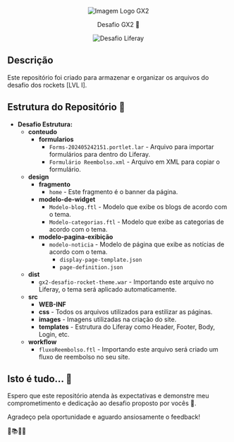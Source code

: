 <p align="center">
  <img src="https://www.gx2.com.br/wp-content/uploads/2021/05/logo-gx2-branco.png" alt="Imagem Logo GX2">
</p>
<p align="center">
  Desafio GX2 🚀
</p>
<p align="center">
  <img src="https://i.ibb.co/C1trZ4F/desafio-liferay.png" alt="Desafio Liferay">
</p>

## Descrição
Este repositório foi criado para armazenar e organizar os arquivos do desafio dos rockets [LVL I].

## Estrutura do Repositório 📂

- **Desafio Estrutura:**
  - **conteudo**
    - **formularios**
      - `Forms-202405242151.portlet.lar` - Arquivo para importar formulários para dentro do Liferay.
      - `Formulário Reembolso.xml` - Arquivo em XML para copiar o formulário.
  - **design**
    - **fragmento**
      - `home` - Este fragmento é o banner da página.
    - **modelo-de-widget**
      - `Modelo-blog.ftl` - Modelo que exibe os blogs de acordo com o tema.
      - `Modelo-categorias.ftl` - Modelo que exibe as categorias de acordo com o tema.
    - **modelo-pagina-exibição**
      - `modelo-noticia` - Modelo de página que exibe as notícias de acordo com o tema.
        - `display-page-template.json`
        - `page-definition.json`
  - **dist**
    - `gx2-desafio-rocket-theme.war` - Importando este arquivo no Liferay, o tema será aplicado automaticamente.
  - **src**
    - **WEB-INF**
    - **css** - Todos os arquivos utilizados para estilizar as páginas.
    - **images** - Imagens utilizadas na criação do site.
    - **templates** - Estrutura do Liferay como Header, Footer, Body, Login, etc.
  - **workflow**
    - `fluxoReembolso.ftl` - Importando este arquivo será criado um fluxo de reembolso no seu site.

## Isto é tudo... 🌟

Espero que este repositório atenda às expectativas e demonstre meu comprometimento e dedicação ao desafio proposto por vocês 💚.

Agradeço pela oportunidade e aguardo ansiosamente o feedback!

🚀📚👨‍🎓
